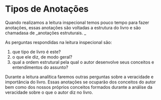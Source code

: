 # Tipos de Anotações

Quando realizamos a leitura inspecional temos pouco tempo para fazer anotações, essas anotações são voltadas a estrutura do livro e são chamadasa de _anotações estruturais. _

As perguntas respondidas na leitura inspecional são:
1. que tipo de livro é este?
2. o que ele diz, de modo geral?
3. qual a ordem estrutural pela qual o autor desenvolve seus conceitos e entendimentos do assunto?

Durante a leitura analítica faremos outras perguntas sobre a veracidade e importância do livro. Essas anotações se ocuparão dos conceitos do autor bem como dos nossos próprios conceitos formados durante a análise da veracidade sobre o que o autor diz no livro.